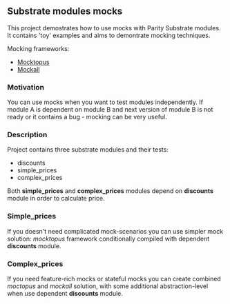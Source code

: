 ## Substrate modules mocks

This project demostrates how to use mocks with Parity Substrate modules. It contains 'toy' examples and aims to demontrate mocking techniques.

Mocking frameworks:
- [Mocktopus](https://docs.rs/mocktopus/0.7.5/mocktopus/)
- [Mockall](https://docs.rs/mockall/0.6.0/mockall/)

### Motivation

You can use mocks when you want to test modules independently. If module A is dependent on module B and next version of module B is not ready or it contains a bug - mocking can be very useful.

### Description

Project contains three substrate modules and their tests:

- discounts
- simple_prices
- complex_prices

Both **simple_prices** and **complex_prices** modules depend on **discounts** module in order to calculate price.

### Simple_prices

If you doesn't need complicated mock-scenarios you can use simpler mock solution: *mocktopus* framework conditionally compiled with dependent **discounts** module.

### Complex_prices

If you need feature-rich mocks or stateful mocks you can create combined *moctopus* and *mockall* solution, with some additional abstraction-level when use dependent **discounts** module.
